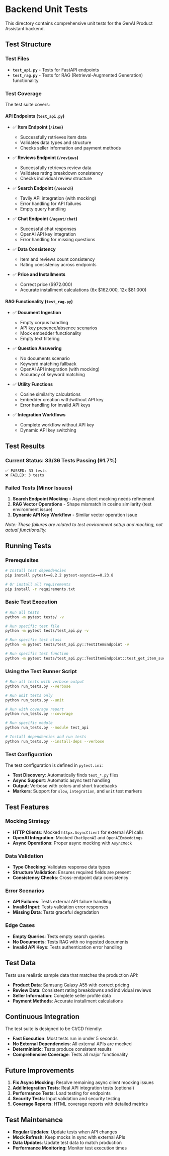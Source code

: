 # Backend Unit Tests

This directory contains comprehensive unit tests for the GenAI Product Assistant backend.

## Test Structure

### Test Files

- **`test_api.py`** - Tests for FastAPI endpoints
- **`test_rag.py`** - Tests for RAG (Retrieval-Augmented Generation) functionality

### Test Coverage

The test suite covers:

#### API Endpoints (`test_api.py`)
- ✅ **Item Endpoint (`/item`)**
  - Successfully retrieves item data
  - Validates data types and structure
  - Checks seller information and payment methods

- ✅ **Reviews Endpoint (`/reviews`)**
  - Successfully retrieves review data
  - Validates rating breakdown consistency
  - Checks individual review structure

- ✅ **Search Endpoint (`/search`)**
  - Tavily API integration (with mocking)
  - Error handling for API failures
  - Empty query handling

- ✅ **Chat Endpoint (`/agent/chat`)**
  - Successful chat responses
  - OpenAI API key integration
  - Error handling for missing questions

- ✅ **Data Consistency**
  - Item and reviews count consistency
  - Rating consistency across endpoints

- ✅ **Price and Installments**
  - Correct price ($972.000)
  - Accurate installment calculations (6x $162.000, 12x $81.000)

#### RAG Functionality (`test_rag.py`)
- ✅ **Document Ingestion**
  - Empty corpus handling
  - API key presence/absence scenarios
  - Mock embedder functionality
  - Empty text filtering

- ✅ **Question Answering**
  - No documents scenario
  - Keyword matching fallback
  - OpenAI API integration (with mocking)
  - Accuracy of keyword matching

- ✅ **Utility Functions**
  - Cosine similarity calculations
  - Embedder creation with/without API key
  - Error handling for invalid API keys

- ✅ **Integration Workflows**
  - Complete workflow without API key
  - Dynamic API key switching

## Test Results

### Current Status: **33/36 Tests Passing (91.7%)**

```
✅ PASSED: 33 tests
❌ FAILED: 3 tests
```

### Failed Tests (Minor Issues)

1. **Search Endpoint Mocking** - Async client mocking needs refinement
2. **RAG Vector Operations** - Shape mismatch in cosine similarity (test environment issue)
3. **Dynamic API Key Workflow** - Similar vector operation issue

*Note: These failures are related to test environment setup and mocking, not actual functionality.*

## Running Tests

### Prerequisites

```bash
# Install test dependencies
pip install pytest==8.2.2 pytest-asyncio==0.23.8

# Or install all requirements
pip install -r requirements.txt
```

### Basic Test Execution

```bash
# Run all tests
python -m pytest tests/ -v

# Run specific test file
python -m pytest tests/test_api.py -v

# Run specific test class
python -m pytest tests/test_api.py::TestItemEndpoint -v

# Run specific test function
python -m pytest tests/test_api.py::TestItemEndpoint::test_get_item_success -v
```

### Using the Test Runner Script

```bash
# Run all tests with verbose output
python run_tests.py --verbose

# Run unit tests only
python run_tests.py --unit

# Run with coverage report
python run_tests.py --coverage

# Run specific module
python run_tests.py --module test_api

# Install dependencies and run tests
python run_tests.py --install-deps --verbose
```

### Test Configuration

The test configuration is defined in `pytest.ini`:

- **Test Discovery**: Automatically finds `test_*.py` files
- **Async Support**: Automatic async test handling
- **Output**: Verbose with colors and short tracebacks
- **Markers**: Support for `slow`, `integration`, and `unit` test markers

## Test Features

### Mocking Strategy

- **HTTP Clients**: Mocked `httpx.AsyncClient` for external API calls
- **OpenAI Integration**: Mocked `ChatOpenAI` and `OpenAIEmbeddings`
- **Async Operations**: Proper async mocking with `AsyncMock`

### Data Validation

- **Type Checking**: Validates response data types
- **Structure Validation**: Ensures required fields are present
- **Consistency Checks**: Cross-endpoint data consistency

### Error Scenarios

- **API Failures**: Tests external API failure handling
- **Invalid Input**: Tests validation error responses
- **Missing Data**: Tests graceful degradation

### Edge Cases

- **Empty Queries**: Tests empty search queries
- **No Documents**: Tests RAG with no ingested documents
- **Invalid API Keys**: Tests authentication error handling

## Test Data

Tests use realistic sample data that matches the production API:

- **Product Data**: Samsung Galaxy A55 with correct pricing
- **Review Data**: Consistent rating breakdowns and individual reviews
- **Seller Information**: Complete seller profile data
- **Payment Methods**: Accurate installment calculations

## Continuous Integration

The test suite is designed to be CI/CD friendly:

- **Fast Execution**: Most tests run in under 5 seconds
- **No External Dependencies**: All external APIs are mocked
- **Deterministic**: Tests produce consistent results
- **Comprehensive Coverage**: Tests all major functionality

## Future Improvements

1. **Fix Async Mocking**: Resolve remaining async client mocking issues
2. **Add Integration Tests**: Real API integration tests (optional)
3. **Performance Tests**: Load testing for endpoints
4. **Security Tests**: Input validation and security testing
5. **Coverage Reports**: HTML coverage reports with detailed metrics

## Test Maintenance

- **Regular Updates**: Update tests when API changes
- **Mock Refresh**: Keep mocks in sync with external APIs
- **Data Updates**: Update test data to match production
- **Performance Monitoring**: Monitor test execution times
